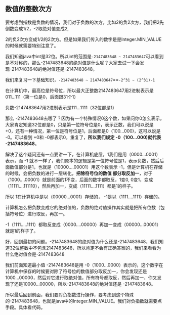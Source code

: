 ## 数值的整数次方

要考虑到指数是负数的情况，我们对于负数的次方，比如2的负2次方，我们把2先倒数变成1/2，-2取绝对值变成2,

2的负2次方变成1/2的2次方。但是如果我们传入的数字是是Integer.MIN_VALUE的时候就需要特别注意了。

我们知道java中int是32位。所以int的范围是`-2147483648 ~ 2147483647`可以看到是不对称的，那么-2147483648的绝对值是什么呢？大家去试一下会发现-2147483648的绝对值还是-2147483648。

我们来复习一下基础知识，`-2147483648 ~ 2147483647`==`-2^31 ~ (2^31)-1 `

在计算机中，最高位是符号位，所以最大正整数2147483647用2进制表示是011...111（第一位是0，后面跟31个1）

负数-2147483647用2进制表示是111...1111（32位都是1）

那么 -2147483648去哪了？因为有一个特殊情况0这个数，如果问你0怎么表示，大家肯定知道32位都是0，只是第一位符号位是0，表示正数，我们可以说是 +0，还有一种情况，第一位是符号位是1，后面都是0（100...000)，这可以说是 -0。可以看到 +0和 -0都表示0，重复了，**所以我们规定 -0（100...000)就代表 -2147483648**。

解决了这个疑问还有一点要讲一下，在计算机底层，1我们是用（0000...0001）表示，而 -1 就不一样了，我们原本的逻辑是第一位符号位是1，表示负数，然后后面数值部分是1，也就是（10000....00001）用这个数表示 -1，但是计算机在存储的时候，会把负数的进行一层转化，**把除符号位的数值 部分取反加一**，对于（1000....00001）就是前面的1不变，后面的数字都取反，1变0, 0变1，变成（11111....111110），然后再加一，变成（11111....1111）都是1的样子。

所以 1在计算机中是以（00000...0001）存储的， -1是以（1111....1111）存储的。

计算机怎么把负数变成它的绝对值的，负数的绝对值操作其实就是把所有位数（包括符号位）进行取反，再加一。

-1（1111.....1111）都取反变成（0000....00000）再加一变成（00000...00001）就是1的样子了。

好，回到最初的问题。-2147483648的绝对值为什么还是-2147483648，我们知道32位整数中不包含2147483648，所以肯定不会有正确答案的，我们来看看为什么绝对值会是-2147483648

我们前面知道最小值 -2147483648是用 -0（1000...0000）表示的，这个数字在计算机中保存的时候要对除了符号位的数值部分取反加一，你会发现还是1000...00000，然后对它进行取绝对值，所有符号都取反，然后再加一，你又发现了还是10000...00000，所以-2147483648的绝对值还是 -2147483648。

所以最后回到前面，我们要对负指数进行操作，要考虑到这个特殊的-2147483648，也就是java中的Integer.MIN_VALUE。我们对负指数就需要点手段。具体看代码。